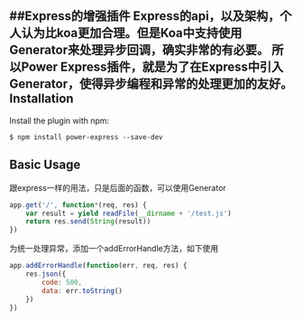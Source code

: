 ##Express的增强插件
Express的api，以及架构，个人认为比koa更加合理。但是Koa中支持使用Generator来处理异步回调，确实非常的有必要。
所以Power Express插件，就是为了在Express中引入Generator，使得异步编程和异常的处理更加的友好。
Installation
------------
Install the plugin with npm:
```shell
$ npm install power-express --save-dev
```
Basic Usage
-----------
跟express一样的用法，只是后面的函数，可以使用Generator
```javascript
app.get('/', function*(req, res) {
	var result = yield readFile(__dirname + '/test.js')
	return res.send(String(result))
})
```
为统一处理异常，添加一个addErrorHandle方法，如下使用
```javascript
app.addErrorHandle(function(err, req, res) {
	res.json({
		code: 500,
		data: err.toString()
	})
})
```
